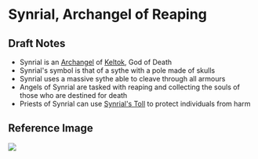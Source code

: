 # Synrial, Archangel of Reaping

## Draft Notes

- Synrial is an [Archangel](/concepts/archangel.md) of [Keltok](keltok.md), God of Death
- Synrial's symbol is that of a sythe with a pole made of skulls
- Synrial uses a massive sythe able to cleave through all armours
- Angels of Synrial are tasked with reaping and collecting the souls of those who are destined for death
- Priests of Synrial can use [Synrial's Toll](/spells/synrialsToll.md) to protect individuals from harm

## Reference Image

![](/.assets/img/synrial.png)
